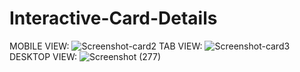 # Interactive-Card-Details
MOBILE VIEW:
![Screenshot-card2](https://user-images.githubusercontent.com/110433564/201883531-a2c4bf64-6c11-497f-9c3d-6f59e3ab42b4.png)
TAB VIEW:
![Screenshot-card3](https://user-images.githubusercontent.com/110433564/201883553-1706d3fa-29b2-480c-81c5-d8863c1b7d60.png)
DESKTOP VIEW:
![Screenshot (277)](https://user-images.githubusercontent.com/110433564/201883579-9ae601db-05d9-4428-9143-aed0ba775a13.png)
